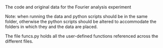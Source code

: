 The code and original data for the Fourier analysis experiment

Note: when running the data and python scripts should be in the same folder, otherwise the python scripts should be altered to accommodate the folders in which they and the data are placed.

The file funcs.py holds all the user-defined functions referenced across the different files.
